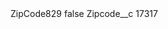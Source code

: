 <?xml version="1.0" encoding="UTF-8"?>
<CustomMetadata xmlns="http://soap.sforce.com/2006/04/metadata" xmlns:xsi="http://www.w3.org/2001/XMLSchema-instance" xmlns:xsd="http://www.w3.org/2001/XMLSchema">
    <label>ZipCode829</label>
    <protected>false</protected>
    <values>
        <field>Zipcode__c</field>
        <value xsi:type="xsd:string">17317</value>
    </values>
</CustomMetadata>
